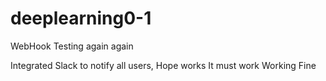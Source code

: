 # deeplearning0-1
WebHook Testing again  again

Integrated Slack to notify all users, Hope works
It must work
Working Fine
